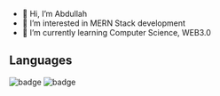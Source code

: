 - 👋 Hi, I’m Abdullah
- 👀 I’m interested in MERN Stack development
- 🌱 I’m currently learning Computer Science, WEB3.0


## Languages 
                          
![badge](https://img.shields.io/badge/HTML-red?style=for-the-badge&logo=HTML)
![badge](https://img.shields.io/badge/JavaScript-yellow?style=for-the-badge&logo=appveyor)
